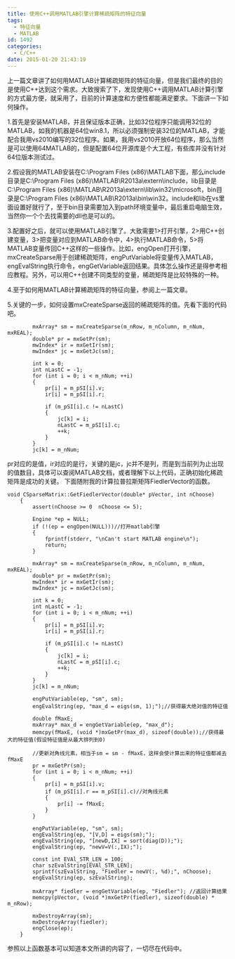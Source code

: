 ```yaml
---
title: 使用C++调用MATLAB引擎计算稀疏矩阵的特征向量
tags:
  - 特征向量
  - MATLAB
id: 1492
categories:
  - C/C++
date: 2015-01-20 21:43:19
---
```


上一篇文章讲了如何用MATLAB计算稀疏矩阵的特征向量，但是我们最终的目的是使用C\+\+达到这个需求。大致搜索了下，发现使用C++调用MATLAB计算引擎的方式最方便，就采用了，目前的计算速度和方便性都能满足要求。下面讲一下如何操作。

1.首先是安装MATLAB，并且保证版本正确，比如32位程序只能调用32位的MATLAB，如我的机器是64位win8.1，所以必须强制安装32位的MATLAB，才能配合我用vs2010编写的32位程序。如果，我用vs2010开放64位程序，那么当然是可以使用64MATLAB的，但是配置64位开源库是个大工程，有些库并没有针对64位版本测试过。

2.假设我的MATLAB安装在C:\Program Files (x86)\MATLAB下面，那么include目录是C:\Program Files (x86)\MATLAB\R2013a\extern\include，lib目录是C:\Program Files (x86)\MATLAB\R2013a\extern\lib\win32\microsoft，bin目录是C:\Program Files (x86)\MATLAB\R2013a\bin\win32。include和lib在vs里面设置好就行了，至于bin目录需要加入到path环境变量中，最后重启电脑生效，当然你一个个去找需要的dll也是可以的。

3.配置好之后，就可以使用MATLAB引擎了。大致需要1>打开引擎，2>用C\+\+创建变量，3>把变量对应到MATLAB命令中，4>执行MATLAB命令，5>将MATLAB变量传回C\+\+这样的一些操作。比如，engOpen打开引擎，mxCreateSparse用于创建稀疏矩阵，engPutVariable将变量传入MATLAB，engEvalString执行命令，engGetVariable返回结果。具体怎么操作还是得参考相应教程。另外，可以用C\+\+创建不同类型的变量，稀疏矩阵是比较特殊的一种。

4.至于如何用MATLAB计算稀疏矩阵的特征向量，参阅上一篇文章。

5.关键的一步，如何设置mxCreateSparse返回的稀疏矩阵的值。先看下面的代码吧。

``` stylus
        mxArray* sm = mxCreateSparse(m_nRow, m_nColumn, m_nNum, mxREAL);
        double* pr = mxGetPr(sm);
        mwIndex* ir = mxGetIr(sm);
        mwIndex* jc = mxGetJc(sm); 

        int k = 0;
        int nLastC = -1;
        for (int i = 0; i < m_nNum; ++i)
        {
            pr[i] = m_pSI[i].v;
            ir[i] = m_pSI[i].r;

            if (m_pSI[i].c != nLastC)
            {
                jc[k] = i;
                nLastC = m_pSI[i].c;
                ++k;
            }
        }
        jc[k] = m_nNum;
```

pr对应的是值，ir对应的是行，关键的是jc，jc并不是列，而是到当前列为止出现的值数目，具体可以查阅MATLAB文档，或者理解下以上代码，正确初始化稀疏矩阵是成功的关键。
下面随附我的计算拉普拉斯矩阵FiedlerVector的函数。

``` stylus
void CSparseMatrix::GetFiedlerVector(double* pVector, int nChoose)
    {
        assert(nChoose >= 0  nChoose <= 5);

        Engine *ep = NULL;
        if (!(ep = engOpen(NULL)))//打开matlab引擎
        {
            fprintf(stderr, "\nCan't start MATLAB engine\n");
            return;
        }

        mxArray* sm = mxCreateSparse(m_nRow, m_nColumn, m_nNum, mxREAL);
        double* pr = mxGetPr(sm);
        mwIndex* ir = mxGetIr(sm);
        mwIndex* jc = mxGetJc(sm); 

        int k = 0;
        int nLastC = -1;
        for (int i = 0; i < m_nNum; ++i)
        {
            pr[i] = m_pSI[i].v;
            ir[i] = m_pSI[i].r;

            if (m_pSI[i].c != nLastC)
            {
                jc[k] = i;
                nLastC = m_pSI[i].c;
                ++k;
            }
        }
        jc[k] = m_nNum;

        engPutVariable(ep, "sm", sm);
        engEvalString(ep, "max_d = eigs(sm, 1);");//获得最大绝对值的特征值

        double fMaxE;
        mxArray* max_d = engGetVariable(ep, "max_d");
        memcpy(fMaxE, (void *)mxGetPr(max_d), sizeof(double));//获得最大的特征值(假设特征值是从最大排列到0)

        //更新对角线元素，相当于sm = sm - fMaxE，这样会使计算出来的特征值都减去fMaxE
        pr = mxGetPr(sm);
        for (int i = 0; i < m_nNum; ++i)
        {
            pr[i] = m_pSI[i].v;
            if (m_pSI[i].r == m_pSI[i].c)//对角线元素
            {
                pr[i] -= fMaxE;
            }
        }

        engPutVariable(ep, "sm", sm);
        engEvalString(ep, "[V,D] = eigs(sm);");
        engEvalString(ep, "[newD,IX] = sort(diag(D));");
        engEvalString(ep, "newV=V(:,IX);");

        const int EVAl_STR_LEN = 100;
        char szEvalString[EVAl_STR_LEN];
        sprintf(szEvalString, "Fiedler = newV(:, %d);", nChoose);
        engEvalString(ep, szEvalString);

        mxArray* fiedler = engGetVariable(ep, "Fiedler"); //返回计算结果
        memcpy(pVector, (void *)mxGetPr(fiedler), sizeof(double) * m_nRow);

        mxDestroyArray(sm);
        mxDestroyArray(fiedler);
        engClose(ep);
    }
```

参照以上函数基本可以知道本文所讲的内容了，一切尽在代码中。